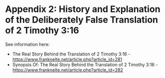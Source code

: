 # Appendix 2: History and Explanation of the Deliberately False Translation of 2 Timothy 3:16

See information here: 
* The Real Story Behind the Translation of 2 Timothy 3:16 - https://www.franknelte.net/article.php?article_id=281
* Synopsis Of: The Real Story Behind the Translation of 2 Timothy 3:16 - https://www.franknelte.net/article.php?article_id=282
